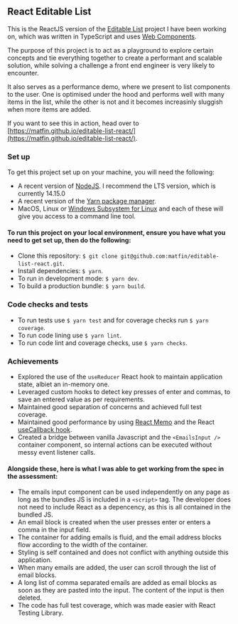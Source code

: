 ## React Editable List
This is the ReactJS version of the [Editable List](https://github.com/matfin/editable-list) project I have been working on, which was written in TypeScript and uses [Web Components](https://developer.mozilla.org/en-US/docs/Web/Web_Components).

The purpose of this project is to act as a playground to explore certain concepts and tie everything together to create a performant and scalable solution, while solving a challenge a front end engineer is very likely to encounter.

It also serves as a performance demo, where we present to list components to the user. One is optimised under the hood and performs well with many items in the list, while the other is not and it becomes increasinly sluggish when more items are added.

If you want to see this in action, head over to [https://matfin.github.io/editable-list-react/](https://matfin.github.io/editable-list-react/).

### Set up
To get this project set up on your machine, you will need the following:
- A recent version of [NodeJS](https://nodejs.org/en/). I recommend the LTS version, which is currently 14.15.0
- A recent version of the [Yarn package manager](https://classic.yarnpkg.com/en/docs/install/#mac-stable).
- MacOS, Linux or [Windows Subsystem for Linux](https://docs.microsoft.com/en-us/windows/wsl/install-win10) and each of these will give you access to a command line tool.

#### To run this project on your local environment, ensure you have what you need to get set up, then do the following:
- Clone this repository: `$ git clone git@github.com:matfin/editable-list-react.git`.
- Install dependencies: `$ yarn`.
- To run in development mode: `$ yarn dev`.
- To build a production bundle: `$ yarn build`.

### Code checks and tests
- To run tests use `$ yarn test` and for coverage checks run `$ yarn coverage`.
- To run code lining use `$ yarn lint`.
- To run code lint and coverage checks, use `$ yarn checks`.

### Achievements
- Explored the use of the `useReducer` React hook to maintain application state, albiet an in-memory one.
- Leveraged custom hooks to detect key presses of enter and commas, to save an entered value as per requirements.
- Maintained good separation of concerns and achieved full test coverage.
- Maintained good performance by using [React Memo](https://reactjs.org/docs/react-api.html#reactmemo) and the React [useCallback hook](https://reactjs.org/docs/hooks-reference.html#usecallback).
- Created a bridge between vanilla Javascript and the `<EmailsInput />` container component, so internal actions can be executed without messy event listener calls.

#### Alongside these, here is what I was able to get working from the spec in the assessment:
- The emails input component can be used independently on any page as long as the bundles JS is included in a `<script>` tag. The developer does not need to include React as a depencency, as this is all contained in the bundled JS.
- An email block is created when the user presses enter or enters a comma in the input field.
- The container for adding emails is fluid, and the email address blocks flow according to the width of the container.
- Styling is self contained and does not conflict with anything outside this application.
- When many emails are added, the user can scroll through the list of email blocks.
- A long list of comma separated emails are added as email blocks as soon as they are pasted into the input. The content of the input is then deleted.
- The code has full test coverage, which was made easier with React Testing Library.
 

